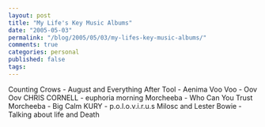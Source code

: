 ```yaml
---
layout: post
title: "My Life's Key Music Albums"
date: "2005-05-03"
permalink: "/blog/2005/05/03/my-lifes-key-music-albums/"
comments: true
categories: personal
published: false
tags: 
---
```


Counting Crows - August and Everything After
Tool - Aenima
Voo Voo - Oov Oov
CHRIS CORNELL - euphoria morning
Morcheeba - Who Can You Trust
Morcheeba - Big Calm
KURY - p.o.l.o.v.i.r.u.s
Milosc and Lester Bowie - Talking about life and Death